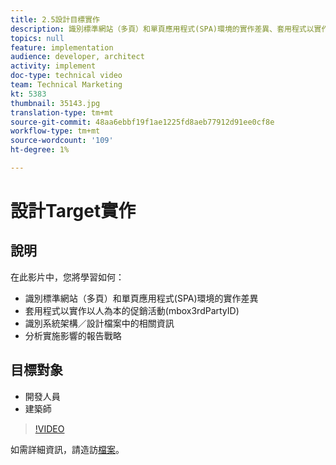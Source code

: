 ```yaml
---
title: 2.5設計目標實作
description: 識別標準網站（多頁）和單頁應用程式(SPA)環境的實作差異、套用程式以實作人員型促銷活動(mbox3rdPartyID)、識別系統架構／設計檔案中的相關資訊、分析報告策略以瞭解實作影響
topics: null
feature: implementation
audience: developer, architect
activity: implement
doc-type: technical video
team: Technical Marketing
kt: 5383
thumbnail: 35143.jpg
translation-type: tm+mt
source-git-commit: 48aa6ebbf19f1ae1225fd8aeb77912d91ee0cf8e
workflow-type: tm+mt
source-wordcount: '109'
ht-degree: 1%

---
```



# 設計Target實作

## 說明

在此影片中，您將學習如何：

* 識別標準網站（多頁）和單頁應用程式(SPA)環境的實作差異
* 套用程式以實作以人為本的促銷活動(mbox3rdPartyID)
* 識別系統架構／設計檔案中的相關資訊
* 分析實施影響的報告戰略

## 目標對象

* 開發人員
* 建築師

>[!VIDEO](https://video.tv.adobe.com/v/35143/?quality=12)

如需詳細資訊，請造訪[檔案](https://docs.adobe.com/content/help/en/target/using/implement-target/implementing-target.html)。
